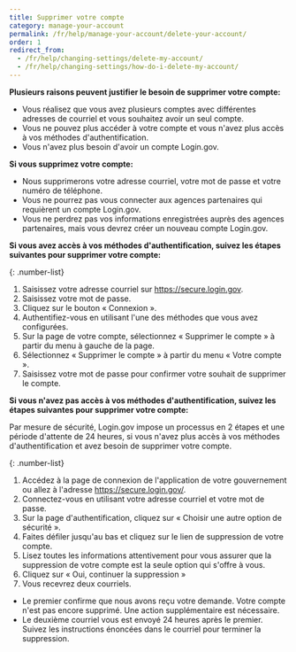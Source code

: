 ```yaml
---
title: Supprimer votre compte
category: manage-your-account
permalink: /fr/help/manage-your-account/delete-your-account/
order: 1
redirect_from:
  - /fr/help/changing-settings/delete-my-account/
  - /fr/help/changing-settings/how-do-i-delete-my-account/
---
```

**Plusieurs raisons peuvent justifier le besoin de supprimer votre compte:**

* Vous réalisez que vous avez plusieurs comptes avec différentes adresses de courriel et vous souhaitez avoir un seul compte.
* Vous ne pouvez plus accéder à votre compte et vous n'avez plus accès à vos méthodes d'authentification.
* Vous n'avez plus besoin d'avoir un compte Login.gov.

**Si vous supprimez votre compte:**
* Nous supprimerons votre adresse courriel, votre mot de passe et votre numéro de téléphone.
* Vous ne pourrez pas vous connecter aux agences partenaires qui requièrent un compte Login.gov.
* Vous ne perdrez pas vos informations enregistrées auprès des agences partenaires, mais vous devrez créer un nouveau compte Login.gov.

**Si vous avez accès à vos méthodes d'authentification, suivez les étapes suivantes pour supprimer votre compte:**

{: .number-list}
1. Saisissez votre adresse courriel sur <https://secure.login.gov>.
2. Saisissez votre mot de passe.
3. Cliquez sur le bouton « Connexion ».
4. Authentifiez-vous en utilisant l'une des méthodes que vous avez configurées.
5. Sur la page de votre compte, sélectionnez « Supprimer le compte » à partir du menu à gauche de la page.
6. Sélectionnez « Supprimer le compte » à partir du menu « Votre compte ».
7. Saisissez votre mot de passe pour confirmer votre souhait de supprimer le compte.

**Si vous n'avez pas accès à vos méthodes d'authentification, suivez les étapes suivantes pour supprimer votre compte:**

Par mesure de sécurité, Login.gov impose un processus en 2 étapes et une période d'attente de 24 heures, si vous n'avez plus accès à vos méthodes d'authentification et avez besoin de supprimer votre compte.

{: .number-list}
1. Accédez à la page de connexion de l'application de votre gouvernement ou allez à l'adresse <https://secure.login.gov/>.
2. Connectez-vous en utilisant votre adresse courriel et votre mot de passe.
3. Sur la page d'authentification, cliquez sur « Choisir une autre option de sécurité ».
4. Faites défiler jusqu'au bas et cliquez sur le lien de suppression de votre compte.
5. Lisez toutes les informations attentivement pour vous assurer que la suppression de votre compte est la seule option qui s'offre à vous.
6. Cliquez sur « Oui, continuer la suppression »
7. Vous recevrez deux courriels.
* Le premier confirme que nous avons reçu votre demande. Votre compte n'est pas encore supprimé. Une action supplémentaire est nécessaire.
* Le deuxième courriel vous est envoyé 24 heures après le premier. Suivez les instructions énoncées dans le courriel pour terminer la suppression.
